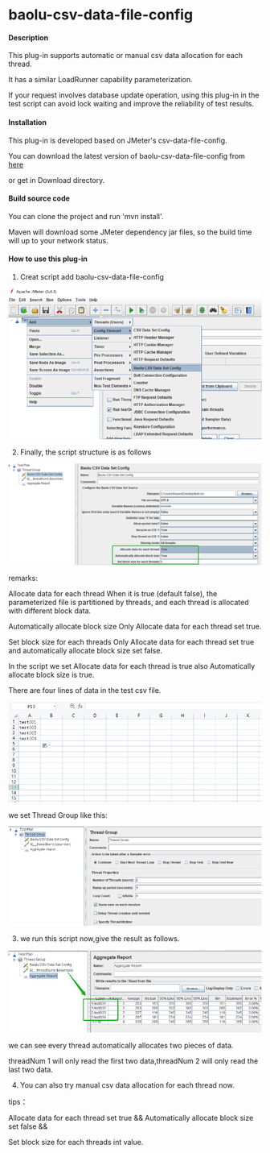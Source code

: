 # baolu-csv-data-file-config

#### Description
This plug-in supports automatic or manual csv data allocation for each thread.

It has a similar LoadRunner capability parameterization.

If your request involves database update operation, using this plug-in in the test script can avoid lock waiting and improve the reliability of test results.

#### Installation
This plug-in is developed based on JMeter's csv-data-file-config.

You can download the latest version of baolu-csv-data-file-config from [here](https://github.com/LeeBaul/baolu-csv-data-file-config/releases/)

or get in Download directory.

#### Build source code
You can clone the project and run 'mvn install'. 

Maven will download some JMeter dependency jar files, so the build time will up to your network status.

#### How to use this plug-in
1. Creat script add baolu-csv-data-file-config

![](src/main/resources/images/imge01.png)

2. Finally, the script structure is as follows

![](src/main/resources/images/imge02.png)

remarks:

Allocate data for each thread When it is true (default false), the parameterized file is partitioned by threads, and each thread is allocated with different block data.

Automatically allocate block size Only Allocate data for each thread set true.

Set block size for each threads Only Allocate data for each thread set true and automatically allocate block size set false.

In the script we set Allocate data for each thread is true also Automatically allocate block size is true.

There are four lines of data in the test csv file.

![](src/main/resources/images/imge03.png)

we set Thread Group like this:

![](src/main/resources/images/imge04.png)

3. we run this script now,give the result as follows.

![](src/main/resources/images/imge05.png)

we can see every thread automatically allocates two pieces of data. 

threadNum 1 will only read the first two data,threadNum 2 will only read the last two data.

4. You can also try manual csv data allocation for each thread now.

tips：

Allocate data for each thread set true && Automatically allocate block size set false && 

Set block size for each threads int value.




